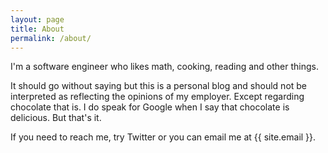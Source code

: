 ```yaml
---
layout: page
title: About
permalink: /about/
---
```

I'm a software engineer who likes math, cooking, reading and other things.

It should go without saying but this is a personal blog and should not be
interpreted as reflecting the opinions of my employer. Except regarding chocolate
that is. I do speak for Google when I say that chocolate is delicious. But that's it.

If you need to reach me, try Twitter or you can email me at {{ site.email }}.
